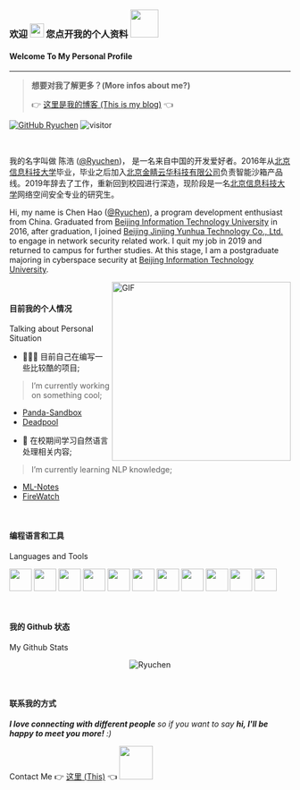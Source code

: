 
<div>
    <h3>
        欢迎 
        <img src="https://media.giphy.com/media/hvRJCLFzcasrR4ia7z/giphy.gif" width="25"> 
        您点开我的个人资料 
        <img src="https://media.giphy.com/media/mGcNjsfWAjY5AEZNw6/giphy.gif" width="50">
    </h3>
</div>
<div>
    <h4>
        Welcome To My Personal Profile
    </h4>
</div>

---



> **想要对我了解更多？(More infos about me?)** 
> 
> 👉 [这里是我的博客 (This is my blog)](https://ryuchen.club) 👈

[![GitHub Ryuchen](https://img.shields.io/github/followers/Ryuchen?label=follow&style=social)](https://github.com/Ryuchen)
![visitor](https://visitor-badge.glitch.me/badge?page_id=ryuchen.visitor-badge)

<br />

我的名字叫做 陈浩 ([@Ryuchen](https://github.com/Ryuchen))， 是一名来自中国的开发爱好者。2016年从[北京信息科技大学](https://bistu.edu.cn)毕业，毕业之后加入[北京金睛云华科技有限公司](http://www.geyecloud.com/)负责智能沙箱产品线。2019年辞去了工作，重新回到校园进行深造，现阶段是一名[北京信息科技大学](https://bistu.edu.cn)网络空间安全专业的研究生。

Hi, my name is Chen Hao ([@Ryuchen](https://github.com/Ryuchen)), a program development enthusiast from China. Graduated from [Beijing Information Technology University](https://bistu.edu.cn) in 2016, after graduation, I joined [Beijing Jinjing Yunhua Technology Co., Ltd.](http://www.geyecloud.com/) to engage in network security related work. I quit my job in 2019 and returned to campus for further studies. At this stage, I am a postgraduate majoring in cyberspace security at [Beijing Information Technology University](https://bistu.edu.cn).

<img align="right" alt="GIF" src="https://cdn.jsdelivr.net/gh/abhisheknaiidu/abhisheknaiidu@master/code.gif" height="320" />

<br />

#### **目前我的个人情况**

Talking about Personal Situation

- 👨🏽‍💻 目前自己在编写一些比较酷的项目;

> I’m currently working on something cool;
+ [Panda-Sandbox](https://github.com/Ryuchen/Panda-Sandbox)
+ [Deadpool](https://github.com/Ryuchen/Deadpool)


- 🌱 在校期间学习自然语言处理相关内容; 

> I’m currently learning NLP knowledge;
+ [ML-Notes](https://github.com/Ryuchen/Machine-Learning-Notes)
+ [FireWatch](https://github.com/Ryuchen/FireWatch)

<br />

#### **编程语言和工具** 

Languages and Tools

<code><img height="40" src="https://pic.pngsucai.com/00/07/63/a000a81dc937fe0a.jpg"></code>
<code><img height="40" src="https://pic.pngsucai.com/00/08/71/f9c7f730be5e8973.jpg"></code>
<code><img height="40" src="https://pic.pngsucai.com/00/18/19/d809a40645be68e2.jpg"></code>
<code><img height="40" src="https://pic.pngsucai.com/00/58/21/b28ef2364cad90d4.jpg"></code>
<code><img height="40" src="https://pic.pngsucai.com/00/09/58/3c7cfe670be42b82.jpg"></code>
<code><img height="40" src="https://pic.pngsucai.com/00/17/15/38dd6a0a08f8371d.jpg"></code>
<code><img height="40" src="https://pic.pngsucai.com/00/15/68/3fecd63645d8206b.jpg"></code>
<code><img height="40" src="https://pic.pngsucai.com/00/32/67/637132bd9eb40c77.jpg"></code>
<code><img height="40" src="https://pic.pngsucai.com/00/59/88/2fed51995876e81c.jpg"></code>
<code><img height="40" src="https://pic.pngsucai.com/00/56/59/06f6387d6696190d.jpg"></code>
<code><img height="40" src="https://pic.pngsucai.com/00/25/36/2cd723d4a8c76e89.jpg"></code>

<br />

#### **我的 Github 状态** 

My Github Stats

<p align="center">
<img src="https://github-readme-stats.vercel.app/api?username=Ryuchen&show_icons=true" alt="Ryuchen" />
</p>

<br />

#### **联系我的方式**

<em><b>I love connecting with different people</b> so if you want to say <b>hi, I'll be happy to meet you more!</b> :)</em>

Contact Me 👉 [这里 (This)](https://ryuchen.club/about) 👈 <img src="https://media.giphy.com/media/LnQjpWaON8nhr21vNW/giphy.gif" width="60">
